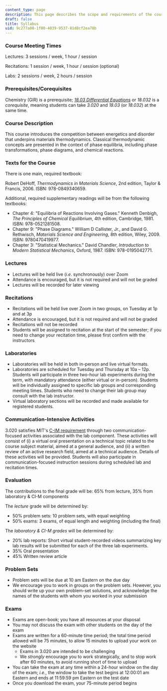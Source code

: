 ```yaml
---
content_type: page
description: This page describes the scope and requirements of the course.
draft: false
title: Syllabus
uid: 9c277a00-1f00-4039-9537-81d8cf2ea78b
---
```

### Course Meeting Times

Lectures: 3 sessions / week, 1 hour / session

Recitations: 1 session / week, 1 hour / session (optional)

Labs: 2 sessions / week, 2 hours / session

### Prerequisites/Corequisites

Chemistry (GIR) is a prerequisite; [*18.03 Differential Equations*](https://ocw.mit.edu/search/?q=18.03) or *18.032* is a *corequisite*, meaning students can take *3.020* and *18.03* (or *18.032*) at the same time. 

### Course Description

This course introduces the competition between energetics and disorder that underpins materials thermodynamics. Classical thermodynamic concepts are presented in the context of phase equilibria, including phase transformations, phase diagrams, and chemical reactions.

### Texts for the Course

There is one main, required textbook:

Robert DeHoff, *Thermodynamics in Materials Science*, 2nd edition, Taylor & Francis, 2006. ISBN: 978-0849340659.

Additional, required supplementary readings will be from the following textbooks:

- Chapter 4: "Equilibria of Reactions Involving Gases." Kenneth Denbigh, *The Principles of Chemical Equilibrium*, 4th edition, Cambridge, 1981. ISBN: 978-0521281508.
- Chapter 9: "Phase Diagrams." William D Callister, Jr., and David G. Rethwisch, *Materials Science and Engineering*, 8th edition, Wiley, 2009. ISBN: 9780470419977.
- Chapter 3: "Statistical Mechanics." David Chandler, *Introduction to Modern Statistical Mechanics*, Oxford, 1987. ISBN: 978-0195042771.

### Lectures

- Lectures will be held live (*i.e*. synchronously) over Zoom
- Attendance is encouraged, but it is not required and will not be graded
- Lectures will be recorded for later viewing

### Recitations

- Recitations will be held live over Zoom in two groups, on Tuesday at 1p and at 3p
- Attendance is encouraged, but it is not required and will not be graded
- Recitations will not be recorded
- Students will be assigned to recitation at the start of the semester; if you need to change your recitation time, please first confirm with the instructors

### Laboratories

- Laboratories will be held in both in-person and live virtual formats.
- Laboratories are scheduled for Tuesday and Thursday at 10a – 12p. Students will participate in three two-hour lab experiments during the term, with mandatory attendance (either virtual or in-person). Students will be individually assigned to specific lab groups and corresponding meeting times. Students who need to change their lab group may consult with the lab instructor.
- Virtual laboratory sections will be recorded and made available for registered students.

### Communication-Intensive Activities

3.020 satisfies MIT's [C-IM requirement](https://registrar.mit.edu/registration-academics/academic-requirements/communication-requirement/ci-m-subjects) through two communication-focused activities associated with the lab component. These activities will consist of (i) a virtual oral presentation on a technical topic related to the course subject material, aimed at a general audience, and (ii) a written review of an active research field, aimed at a technical audience. Details of these activities will be provided. Students will also participate in communication-focused instruction sessions during scheduled lab and recitation times.

### Evaluation

The contributions to the final grade will be: 65% from lecture, 35% from laboratory & CI-M components

The *lecture* grade will be determined by:

- 50% problem sets: 10 problem sets, with equal weighting
- 50% exams: 3 exams, of equal length and weighting (including the final)

The *laboratory & CI-M grades* will be determined by:

- 20% lab reports: Short virtual student-recorded videos summarizing key lab results will be submitted for each of the three lab experiments.
- 35% Oral presentation
- 45% Written review article

### Problem Sets

- Problem sets will be due at 10 am Eastern on the due day
- We encourage you to work in groups on the problem sets. However, you should write up your own problem-set solutions, and acknowledge the names of the students with whom you worked in your submission

### Exams

- Exams are open-book; you have all resources at your disposal
- You may not discuss the exam with other students on the day of the exam
- Exams are written for a 60-minute time period; the total time period allowed will be 75 minutes, to allow 15 minutes to upload your work on the website
    - Exams in 3.020 are intended to be challenging
    - We *strongly* encourage you to work strategically, and to stop work after 60 minutes, to avoid running short of time to upload
- You can take the exam at any time within a 24-hour window on the day of the exam; *i.e.*, the window to take the test begins at 12:00:01 am Eastern and ends at 11:59:59 pm Eastern on the test date
- Once you download the exam, your 75-minute period begins
